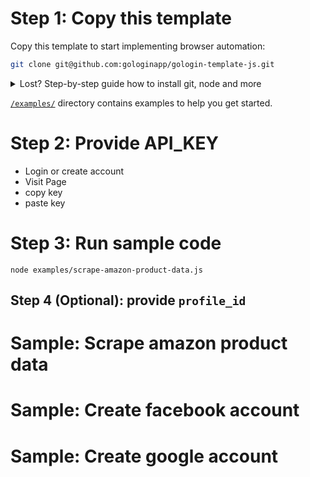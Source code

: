 Step 1: Copy this template
====

Copy this template to start implementing browser automation:

```sh
git clone git@github.com:gologinapp/gologin-template-js.git
```

<details>
<summary>Lost? Step-by-step guide how to install git, node and more</summary>

## Install Node
## Install dependecies

</details>

[`/examples/`](https://github.com/gologin-docs/gologin-template-js/tree/main/examples)
directory contains examples to help you get started. 

Step 2: Provide API_KEY
====

- Login or create account
- Visit Page
- copy key
- paste key

Step 3: Run sample code
====

```
node examples/scrape-amazon-product-data.js
```

## Step 4 (Optional): provide `profile_id`

Sample: Scrape amazon product data
====


Sample: Create facebook account
====


Sample: Create google account
====




